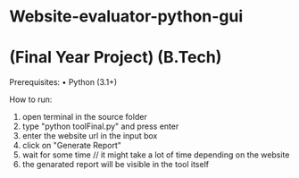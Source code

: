 # Website-evaluator-python-gui 
# (Final Year Project) (B.Tech)

Prerequisites: 
• Python (3.1+)

How to run:
1. open terminal in the source folder
2. type "python toolFinal.py" and press enter
3. enter the website url in the input box
4. click on "Generate Report"
5. wait for some time // it might take a lot of time depending on the website
6. the genarated report will be visible in the tool itself
